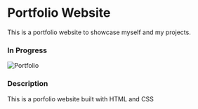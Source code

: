 # Portfolio Website

This is a portfolio website to showcase myself and my projects.

### In Progress

![Portfolio](https://res.cloudinary.com/de9dxfdav/image/upload/v1676200344/Project%20Promotion/Screenshot_2023-02-12_191048_hohwzp.jpg)

### Description

This is a porfolio website built with HTML and CSS
